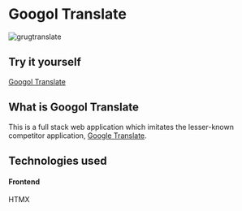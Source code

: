 # Googol Translate
![grugtranslate](https://github.com/johanyim/googol_translate/assets/37012949/4ac83f09-0a44-4ae1-8196-11fd35d420d5)

## Try it yourself

[Googol Translate](http://googoltranslate.com) 


## What is Googol Translate

This is a full stack web application which imitates the lesser-known competitor application, [Google Translate](https://translate.google.com/). 



## Technologies used
#### Frontend
HTMX
